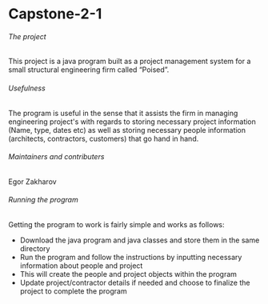 # Capstone-2-1

###### The project

This project is a java program built as a project management system for a small structural engineering firm called “Poised”.

###### Usefulness

The program is useful in the sense that it assists the firm in managing engineering project's with regards to storing necessary project information (Name, type, dates etc) as well as storing necessary people information (architects, contractors, customers) that go hand in hand.

###### Maintainers and contributers 

Egor Zakharov

###### Running the program

Getting the program to work is fairly simple and works as follows:

* Download the java program and java classes and store them in the same directory 
* Run the program and follow the instructions by inputting necessary information about people and project
* This will create the people and project objects within the program
* Update project/contractor details if needed and choose to finalize the project to complete the program
